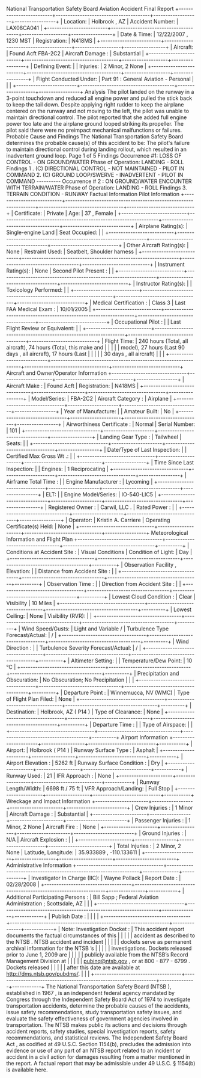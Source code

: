 National Transportation Safety Board Aviation Accident Final Report
+-------------------------+---------------------------------------+-------------------+-----------------+
| Location:               | Holbrook , AZ                         | Accident Number:  | LAX08CA041      |
+-------------------------+---------------------------------------+-------------------+-----------------+
| Date & Time:            | 12/22/2007 , 1230 MST                 | Registration:     | N418MS          |
+-------------------------+---------------------------------------+-------------------+-----------------+
| Aircraft:               | Found Acft FBA-2C2                    | Aircraft Damage : | Substantial     |
+-------------------------+---------------------------------------+-------------------+-----------------+
| Defining Event:         |                                       | Injuries:         | 2 Minor, 2 None |
+-------------------------+---------------------------------------+-------------------+-----------------+
| Flight Conducted Under: | Part 91 : General Aviation - Personal |                   |                 |
+-------------------------+---------------------------------------+-------------------+-----------------+
Analysis
The pilot landed on the runway in a 3-point touchdown and reduced all engine power and pulled the stick back to keep the tail down. Despite applying right rudder to keep the airplane centered on the runway and not moving to the left, the pilot was unable to maintain directional control. The pilot reported that she added full engine power too late and the airplane ground looped striking its propeller. The pilot said there were no preimpact mechanical malfunctions or failures.
Probable Cause and Findings
The National Transportation Safety Board determines the probable cause(s) of this accident to be: The pilot's failure to maintain directional control during landing rollout, which resulted in an inadvertent ground loop.
Page 1 of 5
Findings
Occurrence #1: LOSS OF CONTROL - ON GROUND/WATER Phase of Operation: LANDING - ROLL
Findings
1 . (C) DIRECTIONAL CONTROL - NOT MAINTAINED - PILOT IN COMMAND
2. (C) GROUND LOOP/SWERVE - INADVERTENT - PILOT IN COMMAND
---------- Occurrence # 2 : ON GROUND/WATER ENCOUNTER WITH TERRAIN/WATER Phase of Operation: LANDING - ROLL Findings
3. TERRAIN CONDITION - RUNWAY
Factual Information
Pilot Information
+---------------------------+-----------------------------------------------------------------+-----------------------------------+----------------------------+
| Certificate:              | Private                                                         | Age:                              | 37 , Female                |
+---------------------------+-----------------------------------------------------------------+-----------------------------------+----------------------------+
| Airplane Rating(s):       | Single-engine Land                                              | Seat Occupied:                    |                            |
+---------------------------+-----------------------------------------------------------------+-----------------------------------+----------------------------+
| Other Aircraft Rating(s): | None                                                            | Restraint Used:                   | Seatbelt, Shoulder harness |
+---------------------------+-----------------------------------------------------------------+-----------------------------------+----------------------------+
| Instrument Rating(s):     | None                                                            | Second Pilot Present :            |                            |
+---------------------------+-----------------------------------------------------------------+-----------------------------------+----------------------------+
| Instructor Rating(s):     |                                                                 | Toxicology Performed:             |                            |
+---------------------------+-----------------------------------------------------------------+-----------------------------------+----------------------------+
| Medical Certification :   | Class 3                                                         | Last FAA Medical Exam :           | 10/01/2005                 |
+---------------------------+-----------------------------------------------------------------+-----------------------------------+----------------------------+
| Occupational Pilot :      |                                                                 | Last Flight Review or Equivalent: |                            |
+---------------------------+-----------------------------------------------------------------+-----------------------------------+----------------------------+
| Flight Time:              | 240 hours (Total, all aircraft), 74 hours (Total, this make and |                                   |                            |
|                           | model), 27 hours (Last 90 days , all aircraft), 17 hours (Last  |                                   |                            |
|                           | 30 days , all aircraft)                                         |                                   |                            |
+---------------------------+-----------------------------------------------------------------+-----------------------------------+----------------------------+
Aircraft and Owner/Operator Information
+-------------------------------+---------------------+--------------------------------+-----------------+
| Aircraft Make :               | Found Acft          | Registration:                  | N418MS          |
+-------------------------------+---------------------+--------------------------------+-----------------+
| Model/Series:                 | FBA-2C2             | Aircraft Category :            | Airplane        |
+-------------------------------+---------------------+--------------------------------+-----------------+
| Year of Manufacture:          |                     | Amateur Built:                 | No              |
+-------------------------------+---------------------+--------------------------------+-----------------+
| Airworthiness Certificate :   | Normal              | Serial Number:                 | 101             |
+-------------------------------+---------------------+--------------------------------+-----------------+
| Landing Gear Type :           | Tailwheel           | Seats:                         |                 |
+-------------------------------+---------------------+--------------------------------+-----------------+
| Date/Type of Last Inspection: |                     | Certified Max Gross Wt .:      |                 |
+-------------------------------+---------------------+--------------------------------+-----------------+
| Time Since Last Inspection:   |                     | Engines:                       | 1 Reciprocating |
+-------------------------------+---------------------+--------------------------------+-----------------+
| Airframe Total Time :         |                     | Engine Manufacturer :          | Lycoming        |
+-------------------------------+---------------------+--------------------------------+-----------------+
| ELT:                          |                     | Engine Model/Series:           | IO-540-LIC5     |
+-------------------------------+---------------------+--------------------------------+-----------------+
| Registered Owner :            | Carwil, LLC .       | Rated Power :                  |                 |
+-------------------------------+---------------------+--------------------------------+-----------------+
| Operator:                     | Kristin A. Carriere | Operating Certificate(s) Held: | None            |
+-------------------------------+---------------------+--------------------------------+-----------------+
Meteorological Information and Flight Plan
+-----------------------------------+----------------------------------+--------------------------------------+----------+
| Conditions at Accident Site :     | Visual Conditions                | Condition of Light:                  | Day      |
+-----------------------------------+----------------------------------+--------------------------------------+----------+
| Observation Facility , Elevation: |                                  | Distance from Accident Site :        |          |
+-----------------------------------+----------------------------------+--------------------------------------+----------+
| Observation Time :                |                                  | Direction from Accident Site :       |          |
+-----------------------------------+----------------------------------+--------------------------------------+----------+
| Lowest Cloud Condition :          | Clear                            | Visibility                           | 10 Miles |
+-----------------------------------+----------------------------------+--------------------------------------+----------+
| Lowest Ceiling:                   | None                             | Visibility (RVR):                    |          |
+-----------------------------------+----------------------------------+--------------------------------------+----------+
| Wind Speed/Gusts:                 | Light and Variable /             | Turbulence Type Forecast/Actual:     | /        |
+-----------------------------------+----------------------------------+--------------------------------------+----------+
| Wind Direction :                  |                                  | Turbulence Severity Forecast/Actual: | /        |
+-----------------------------------+----------------------------------+--------------------------------------+----------+
| Altimeter Setting:                |                                  | Temperature/Dew Point:               | 10 °C    |
+-----------------------------------+----------------------------------+--------------------------------------+----------+
| Precipitation and Obscuration:    | No Obscuration; No Precipitation |                                      |          |
+-----------------------------------+----------------------------------+--------------------------------------+----------+
| Departure Point :                 | Winnemucca, NV (WMC)             | Type of Flight Plan Filed:           | None     |
+-----------------------------------+----------------------------------+--------------------------------------+----------+
| Destination:                      | Holbrook, AZ ( P14 )             | Type of Clearance:                   | None     |
+-----------------------------------+----------------------------------+--------------------------------------+----------+
| Departure Time :                  |                                  | Type of Airspace:                    |          |
+-----------------------------------+----------------------------------+--------------------------------------+----------+
Airport Information
+----------------------+------------------+----------------------------+-----------+
| Airport:             | Holbrook ( P14 ) | Runway Surface Type :      | Asphalt   |
+----------------------+------------------+----------------------------+-----------+
| Airport Elevation :  | 5262 ft          | Runway Surface Condition : | Dry       |
+----------------------+------------------+----------------------------+-----------+
| Runway Used:         | 21               | IFR Approach :             | None      |
+----------------------+------------------+----------------------------+-----------+
| Runway Length/Width: | 6698 ft / 75 ft  | VFR Approach/Landing:      | Full Stop |
+----------------------+------------------+----------------------------+-----------+
Wreckage and Impact Information
+----------------------+-----------------+----------------------+-------------------------+
| Crew Injuries :      | 1 Minor         | Aircraft Damage :    | Substantial             |
+----------------------+-----------------+----------------------+-------------------------+
| Passenger Injuries : | 1 Minor, 2 None | Aircraft Fire :      | None                    |
+----------------------+-----------------+----------------------+-------------------------+
| Ground Injuries :    | N/A             | Aircraft Explosion : |                         |
+----------------------+-----------------+----------------------+-------------------------+
| Total Injuries :     | 2 Minor, 2 None | Latitude, Longitude: | 35.933889 , -110.133611 |
+----------------------+-----------------+----------------------+-------------------------+
Administrative Information
+------------------------------------+------------------------------------------------------------------+---------------+------------+
| Investigator In Charge (IIC):      | Wayne Pollack                                                    | Report Date : | 02/28/2008 |
+------------------------------------+------------------------------------------------------------------+---------------+------------+
| Additional Participating Persons : | Bill Sapp ; Federal Aviation Administration ; Scottsdale, AZ     |               |            |
+------------------------------------+------------------------------------------------------------------+---------------+------------+
| Publish Date :                     |                                                                  |               |            |
+------------------------------------+------------------------------------------------------------------+---------------+------------+
| Note: Investigation Docket :       | This accident report documents the factual circumstances of this |               |            |
|                                    | accident as described to the NTSB . NTSB accident and incident   |               |            |
|                                    | dockets serve as permanent archival information for the NTSB ’s  |               |            |
|                                    | investigations. Dockets released prior to June 1, 2009 are       |               |            |
|                                    | publicly available from the NTSB’s Record Management Division at |               |            |
|                                    | pubinq@ntsb.gov , or at 800 - 877 - 6799 . Dockets released      |               |            |
|                                    | after this date are available at http://dms.ntsb.gov/pubdms/.    |               |            |
+------------------------------------+------------------------------------------------------------------+---------------+------------+
The National Transportation Safety Board (NTSB ), established in 1967 , is an independent federal agency mandated by Congress through the Independent Safety Board Act of 1974 to investigate transportation accidents, determine the probable causes of the accidents, issue safety recommendations, study transportation safety issues, and evaluate the safety effectiveness of government agencies involved in transportation. The NTSB makes public its actions and decisions through accident reports, safety studies, special investigation reports, safety recommendations, and statistical reviews.
The Independent Safety Board Act , as codified at 49 U.S.C. Section 1154(b), precludes the admission into evidence or use of any part of an NTSB report related to an incident or accident in a civil action for damages resulting from a matter mentioned in the report. A factual report that may be admissible under 49 U.S.C. § 1154(b) is available here.
